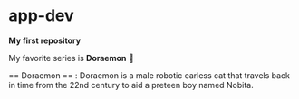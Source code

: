# app-dev

**My first repository**

My favorite series is **Doraemon** 💟

== Doraemon ==
: Doraemon is a male robotic earless cat that travels back in time from the 22nd century to aid a preteen boy named Nobita.
